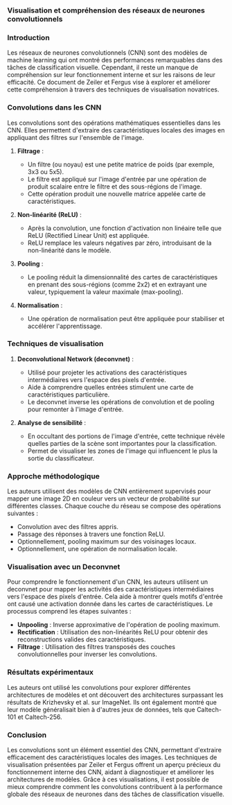 ### Visualisation et compréhension des réseaux de neurones convolutionnels

### Introduction

Les réseaux de neurones convolutionnels (CNN) sont des modèles de machine learning qui ont montré des performances remarquables dans des tâches de classification visuelle. Cependant, il reste un manque de compréhension sur leur fonctionnement interne et sur les raisons de leur efficacité. Ce document de Zeiler et Fergus vise à explorer et améliorer cette compréhension à travers des techniques de visualisation novatrices.

### Convolutions dans les CNN

Les convolutions sont des opérations mathématiques essentielles dans les CNN. Elles permettent d'extraire des caractéristiques locales des images en appliquant des filtres sur l'ensemble de l'image.

1. **Filtrage** :
   - Un filtre (ou noyau) est une petite matrice de poids (par exemple, 3x3 ou 5x5).
   - Le filtre est appliqué sur l'image d'entrée par une opération de produit scalaire entre le filtre et des sous-régions de l'image.
   - Cette opération produit une nouvelle matrice appelée carte de caractéristiques.

2. **Non-linéarité (ReLU)** :
   - Après la convolution, une fonction d'activation non linéaire telle que ReLU (Rectified Linear Unit) est appliquée.
   - ReLU remplace les valeurs négatives par zéro, introduisant de la non-linéarité dans le modèle.

3. **Pooling** :
   - Le pooling réduit la dimensionnalité des cartes de caractéristiques en prenant des sous-régions (comme 2x2) et en extrayant une valeur, typiquement la valeur maximale (max-pooling).

4. **Normalisation** :
   - Une opération de normalisation peut être appliquée pour stabiliser et accélérer l'apprentissage.

### Techniques de visualisation

1. **Deconvolutional Network (deconvnet)** :
   - Utilisé pour projeter les activations des caractéristiques intermédiaires vers l'espace des pixels d'entrée.
   - Aide à comprendre quelles entrées stimulent une carte de caractéristiques particulière.
   - Le deconvnet inverse les opérations de convolution et de pooling pour remonter à l'image d'entrée.

2. **Analyse de sensibilité** :
   - En occultant des portions de l'image d'entrée, cette technique révèle quelles parties de la scène sont importantes pour la classification.
   - Permet de visualiser les zones de l'image qui influencent le plus la sortie du classificateur.

### Approche méthodologique

Les auteurs utilisent des modèles de CNN entièrement supervisés pour mapper une image 2D en couleur vers un vecteur de probabilité sur différentes classes. Chaque couche du réseau se compose des opérations suivantes :
- Convolution avec des filtres appris.
- Passage des réponses à travers une fonction ReLU.
- Optionnellement, pooling maximum sur des voisinages locaux.
- Optionnellement, une opération de normalisation locale.

### Visualisation avec un Deconvnet

Pour comprendre le fonctionnement d'un CNN, les auteurs utilisent un deconvnet pour mapper les activités des caractéristiques intermédiaires vers l'espace des pixels d'entrée. Cela aide à montrer quels motifs d'entrée ont causé une activation donnée dans les cartes de caractéristiques. Le processus comprend les étapes suivantes :
- **Unpooling** : Inverse approximative de l'opération de pooling maximum.
- **Rectification** : Utilisation des non-linéarités ReLU pour obtenir des reconstructions valides des caractéristiques.
- **Filtrage** : Utilisation des filtres transposés des couches convolutionnelles pour inverser les convolutions.

### Résultats expérimentaux

Les auteurs ont utilisé les convolutions pour explorer différentes architectures de modèles et ont découvert des architectures surpassant les résultats de Krizhevsky et al. sur ImageNet. Ils ont également montré que leur modèle généralisait bien à d'autres jeux de données, tels que Caltech-101 et Caltech-256.

### Conclusion

Les convolutions sont un élément essentiel des CNN, permettant d'extraire efficacement des caractéristiques locales des images. Les techniques de visualisation présentées par Zeiler et Fergus offrent un aperçu précieux du fonctionnement interne des CNN, aidant à diagnostiquer et améliorer les architectures de modèles. Grâce à ces visualisations, il est possible de mieux comprendre comment les convolutions contribuent à la performance globale des réseaux de neurones dans des tâches de classification visuelle.
